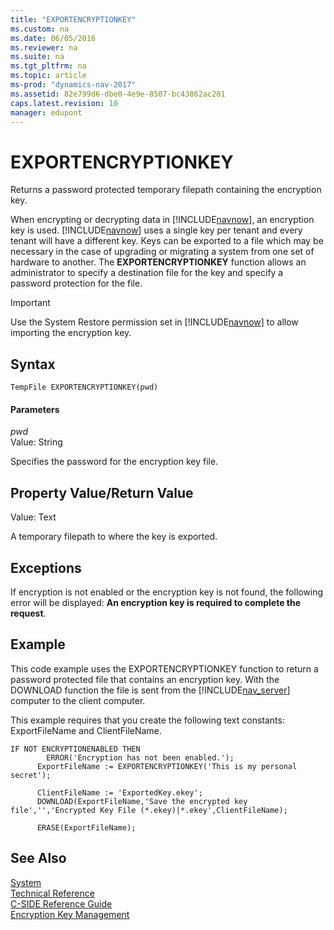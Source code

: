 ```yaml
---
title: "EXPORTENCRYPTIONKEY"
ms.custom: na
ms.date: 06/05/2016
ms.reviewer: na
ms.suite: na
ms.tgt_pltfrm: na
ms.topic: article
ms-prod: "dynamics-nav-2017"
ms.assetid: 82e799d6-dbe0-4e9e-8507-bc43862ac201
caps.latest.revision: 10
manager: edupont
---
```

# EXPORTENCRYPTIONKEY
Returns a password protected temporary filepath containing the encryption key.  
  
 When encrypting or decrypting data in [!INCLUDE[navnow](includes/navnow_md.md)], an encryption key is used. [!INCLUDE[navnow](includes/navnow_md.md)] uses a single key per tenant and every tenant will have a different key. Keys can be exported to a file which may be necessary in the case of upgrading or migrating a system from one set of hardware to another. The **EXPORTENCRYPTIONKEY** function allows an administrator to specify a destination file for the key and specify a password protection for the file.  
  
> [!IMPORTANT]  
>  Use the System Restore permission set in [!INCLUDE[navnow](includes/navnow_md.md)] to allow importing the encryption key.  
  
## Syntax  
  
```  
TempFile EXPORTENCRYPTIONKEY(pwd)  
```  
  
#### Parameters  
 *pwd*  
 Value: String  
  
 Specifies the password for the encryption key file.  
  
## Property Value\/Return Value  
 Value: Text  
  
 A temporary filepath to where the key is exported.  
  
## Exceptions  
 If encryption is not enabled or the encryption key is not found, the following error will be displayed: **An encryption key is required to complete the request**.  
  
## Example  
 This code example uses the EXPORTENCRYPTIONKEY function to return a password protected file that contains an encryption key. With the DOWNLOAD function the file is sent from the [!INCLUDE[nav_server](includes/nav_server_md.md)] computer to the client computer.  
  
 This example requires that you create the following text constants: ExportFileName and ClientFileName.  
  
```  
IF NOT ENCRYPTIONENABLED THEN  
        ERROR('Encryption has not been enabled.');  
      ExportFileName := EXPORTENCRYPTIONKEY('This is my personal secret');  
  
      ClientFileName := 'ExportedKey.ekey';  
      DOWNLOAD(ExportFileName,'Save the encrypted key file','','Encrypted Key File (*.ekey)|*.ekey',ClientFileName);  
  
      ERASE(ExportFileName);  
```  
  
## See Also  
 [System](System.md)   
 [Technical Reference](Technical-Reference.md)   
 [C\-SIDE Reference Guide](C-SIDE-Reference-Guide.md)   
 [Encryption Key Management](Encryption-Key-Management.md)